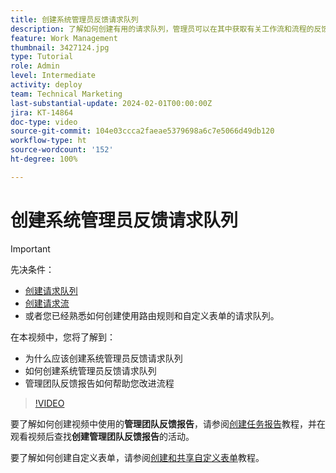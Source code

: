 ```yaml
---
title: 创建系统管理员反馈请求队列
description: 了解如何创建有用的请求队列，管理员可以在其中获取有关工作流和流程的反馈。
feature: Work Management
thumbnail: 3427124.jpg
type: Tutorial
role: Admin
level: Intermediate
activity: deploy
team: Technical Marketing
last-substantial-update: 2024-02-01T00:00:00Z
jira: KT-14864
doc-type: video
source-git-commit: 104e03ccca2faeae5379698a6c7e5066d49db120
workflow-type: ht
source-wordcount: '152'
ht-degree: 100%

---
```


# 创建系统管理员反馈请求队列

>[!IMPORTANT]
>
>先决条件：
>
>* [创建请求队列](https://experienceleague.adobe.com/docs/workfront-learn/tutorials-workfront/manage-work/request-queues/create-a-request-queue.html)
>* [创建请求流](https://experienceleague.adobe.com/docs/workfront-learn/tutorials-workfront/manage-work/request-queues/create-a-request-flow.html)
>* 或者您已经熟悉如何创建使用路由规则和自定义表单的请求队列。

在本视频中，您将了解到：

* 为什么应该创建系统管理员反馈请求队列
* 如何创建系统管理员反馈请求队列
* 管理团队反馈报告如何帮助您改进流程

>[!VIDEO](https://video.tv.adobe.com/v/3427124/?quality=12&learn=on)

要了解如何创建视频中使用的&#x200B;**管理团队反馈报告**，请参阅[创建任务报告](https://experienceleague.adobe.com/docs/workfront-learn/tutorials-workfront/reporting/basic-reporting/create-a-task-report.html?lang=zh-Hans)教程，并在观看视频后查找&#x200B;**创建管理团队反馈报告**&#x200B;的活动。

要了解如何创建自定义表单，请参阅[创建和共享自定义表单](https://experienceleague.adobe.com/docs/workfront-learn/tutorials-workfront/custom-data/custom-forms/custom-forms-creating-and-sharing-a-custom-form.html)教程。
